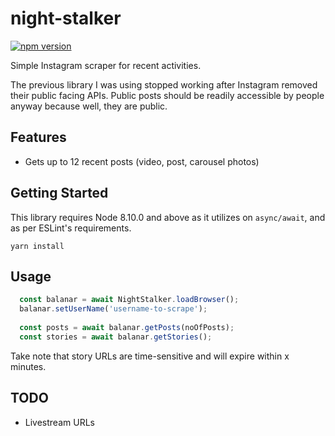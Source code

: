 # night-stalker
[![npm version](https://badge.fury.io/js/night-stalker.svg)](https://badge.fury.io/js/night-stalker)

Simple Instagram scraper for recent activities.

The previous library I was using stopped working after Instagram removed their public facing APIs.
Public posts should be readily accessible by people anyway because well, they are public.

## Features
- Gets up to 12 recent posts (video, post, carousel photos)

## Getting Started
This library requires Node 8.10.0 and above as it utilizes on ```async/await```, and as per ESLint's requirements.
```
yarn install
```

## Usage
```javascript
  const balanar = await NightStalker.loadBrowser();
  balanar.setUserName('username-to-scrape');
  
  const posts = await balanar.getPosts(noOfPosts);
  const stories = await balanar.getStories();
```
Take note that story URLs are time-sensitive and will expire within x minutes.

## TODO
- Livestream URLs